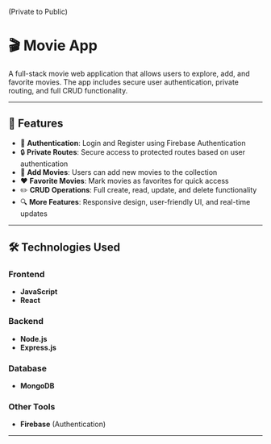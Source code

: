 (Private to Public)

# 🎬 Movie App

A full-stack movie web application that allows users to explore, add, and favorite movies. The app includes secure user authentication, private routing, and full CRUD functionality.

---

## 🚀 Features

- 🔐 **Authentication**: Login and Register using Firebase Authentication  
- 🔒 **Private Routes**: Secure access to protected routes based on user authentication  
- 🎥 **Add Movies**: Users can add new movies to the collection  
- ❤️ **Favorite Movies**: Mark movies as favorites for quick access  
- ✏️ **CRUD Operations**: Full create, read, update, and delete functionality  
- 🔍 **More Features**: Responsive design, user-friendly UI, and real-time updates  

---

## 🛠️ Technologies Used

### Frontend
- **JavaScript**
- **React**

### Backend
- **Node.js**
- **Express.js**

### Database
- **MongoDB**

### Other Tools
- **Firebase** (Authentication)

---
